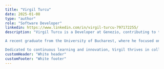 ```yaml
---
title: "Virgil Turcu"
date: 2025-01-08
type: "author"
role: "Software Developer"
linkedin: https://www.linkedin.com/in/virgil-turcu-797172255/
description: "Virgil Turcu is a Developer at Genezio, contributing to the enhancement and development of user-friendly web applications. Specializing in React.js, Redux.js, and Front-End Development, Virgil is passionate about creating seamless digital experiences.

A recent graduate from the University of Bucharest, where he focused on Web Development, Virgil brings a strong foundation in CSS, JavaScript, and modern front-end frameworks. He has been actively involved in streamlining deployment processes, including integrating GitHub repositories directly into development workflows.

Dedicated to continuous learning and innovation, Virgil thrives in collaborative environments and is driven to contribute to cutting-edge technological solutions."
customHeader: "White header"
customFooter: "White footer"
---
```

